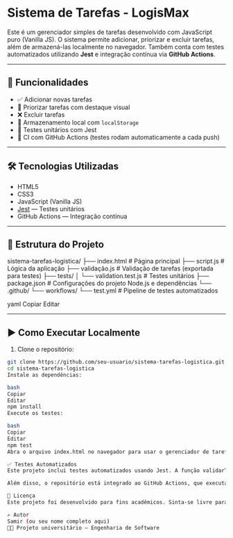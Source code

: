 # Sistema de Tarefas - LogisMax

Este é um gerenciador simples de tarefas desenvolvido com JavaScript puro (Vanilla JS). O sistema permite adicionar, priorizar e excluir tarefas, além de armazená-las localmente no navegador. Também conta com testes automatizados utilizando **Jest** e integração contínua via **GitHub Actions**.

---

## 🚀 Funcionalidades

- ✅ Adicionar novas tarefas
- 🌟 Priorizar tarefas com destaque visual
- ❌ Excluir tarefas
- 💾 Armazenamento local com `localStorage`
- 🧪 Testes unitários com Jest
- 🔁 CI com GitHub Actions (testes rodam automaticamente a cada push)

---

## 🛠 Tecnologias Utilizadas

- HTML5
- CSS3
- JavaScript (Vanilla JS)
- [Jest](https://jestjs.io/) — Testes unitários
- GitHub Actions — Integração contínua

---

## 📁 Estrutura do Projeto

sistema-tarefas-logistica/
├── index.html # Página principal
├── script.js # Lógica da aplicação
├── validação.js # Validação de tarefas (exportada para testes)
├── tests/
│ └── validation.test.js # Testes unitários
├── package.json # Configurações do projeto Node.js e dependências
└── .github/
└── workflows/
└── test.yml # Pipeline de testes automatizados

yaml
Copiar
Editar

---

## ▶️ Como Executar Localmente

1. Clone o repositório:

```bash
git clone https://github.com/seu-usuario/sistema-tarefas-logistica.git
cd sistema-tarefas-logistica
Instale as dependências:

bash
Copiar
Editar
npm install
Execute os testes:

bash
Copiar
Editar
npm test
Abra o arquivo index.html no navegador para usar o gerenciador de tarefas.

✅ Testes Automatizados
Este projeto inclui testes automatizados usando Jest. A função validarTarefa é testada para garantir que o texto da tarefa tenha pelo menos 3 caracteres.

Além disso, o repositório está integrado ao GitHub Actions, que executa os testes automaticamente a cada push ou pull request para a branch main.

📄 Licença
Este projeto foi desenvolvido para fins acadêmicos. Sinta-se livre para utilizar como referência educacional.

✍️ Autor
Samir (ou seu nome completo aqui)
👨‍💻 Projeto universitário — Engenharia de Software
